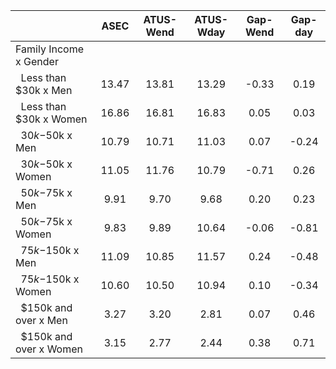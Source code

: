 
|                      |         ASEC |    ATUS-Wend |    ATUS-Wday |     Gap-Wend |      Gap-day |
| -------------------- | :----------: | :----------: | :----------: | :----------: | :----------: |
| Family Income x Gender |              |              |              |              |              |
| &nbsp;&nbsp;Less than $30k x Men |        13.47 |        13.81 |        13.29 |        -0.33 |         0.19 |
| &nbsp;&nbsp;Less than $30k x Women |        16.86 |        16.81 |        16.83 |         0.05 |         0.03 |
| &nbsp;&nbsp;$30k-$50k x Men |        10.79 |        10.71 |        11.03 |         0.07 |        -0.24 |
| &nbsp;&nbsp;$30k-$50k x Women |        11.05 |        11.76 |        10.79 |        -0.71 |         0.26 |
| &nbsp;&nbsp;$50k-$75k x Men |         9.91 |         9.70 |         9.68 |         0.20 |         0.23 |
| &nbsp;&nbsp;$50k-$75k x Women |         9.83 |         9.89 |        10.64 |        -0.06 |        -0.81 |
| &nbsp;&nbsp;$75k-$150k x Men |        11.09 |        10.85 |        11.57 |         0.24 |        -0.48 |
| &nbsp;&nbsp;$75k-$150k x Women |        10.60 |        10.50 |        10.94 |         0.10 |        -0.34 |
| &nbsp;&nbsp;$150k and over x Men |         3.27 |         3.20 |         2.81 |         0.07 |         0.46 |
| &nbsp;&nbsp;$150k and over x Women |         3.15 |         2.77 |         2.44 |         0.38 |         0.71 |

